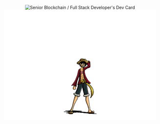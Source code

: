 
<p align="center">

<img src="https://api.daily.dev/devcards/9f8afbe7957643b0a7c1b11a26e032b0.png?r=7d8" width="400" alt="Senior Blockchain / Full Stack Developer's Dev Card"/>

 <img align="center" alt="OnePiece_Luffy" src="https://raw.githubusercontent.com/dev-akshat/archive/main/images/gifs/anime/luffy.gif"/>
</p>



